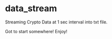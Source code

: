 # data_stream
Streaming Crypto Data at 1 sec interval into txt file.

Got to start somewhere! Enjoy!
